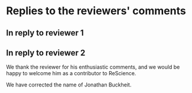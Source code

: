 # Replies to the reviewers' comments

## In reply to reviewer 1

## In reply to reviewer 2

We thank the reviewer for his enthusiastic comments, and we would be
happy to welcome him as a contributor to ReScience.

We have corrected the name of Jonathan Buckheit.
